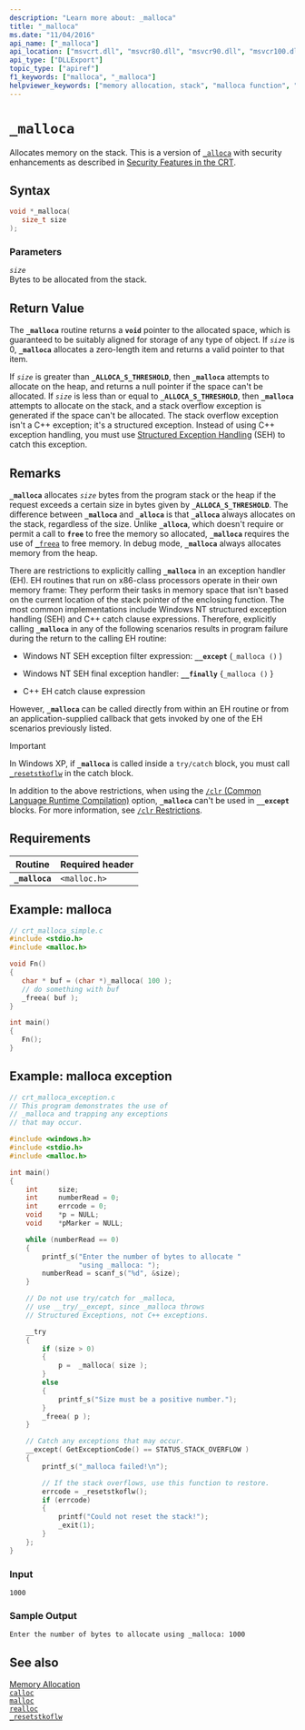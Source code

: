```yaml
---
description: "Learn more about: _malloca"
title: "_malloca"
ms.date: "11/04/2016"
api_name: ["_malloca"]
api_location: ["msvcrt.dll", "msvcr80.dll", "msvcr90.dll", "msvcr100.dll", "msvcr100_clr0400.dll", "msvcr110.dll", "msvcr110_clr0400.dll", "msvcr120.dll", "msvcr120_clr0400.dll", "ucrtbase.dll"]
api_type: ["DLLExport"]
topic_type: ["apiref"]
f1_keywords: ["malloca", "_malloca"]
helpviewer_keywords: ["memory allocation, stack", "malloca function", "_malloca function"]
---
```

# `_malloca`

Allocates memory on the stack. This is a version of [`_alloca`](alloca.md) with security enhancements as described in [Security Features in the CRT](../../c-runtime-library/security-features-in-the-crt.md).

## Syntax

```C
void *_malloca(
   size_t size
);
```

### Parameters

*`size`*\
Bytes to be allocated from the stack.

## Return Value

The **`_malloca`** routine returns a **`void`** pointer to the allocated space, which is guaranteed to be suitably aligned for storage of any type of object. If *`size`* is 0, **`_malloca`** allocates a zero-length item and returns a valid pointer to that item.

If *`size`* is greater than **`_ALLOCA_S_THRESHOLD`**, then **`_malloca`** attempts to allocate on the heap, and returns a null pointer if the space can't be allocated. If *`size`* is less than or equal to **`_ALLOCA_S_THRESHOLD`**, then **`_malloca`** attempts to allocate on the stack, and a stack overflow exception is generated if the space can't be allocated. The stack overflow exception isn't a C++ exception; it's a structured exception. Instead of using C++ exception handling, you must use [Structured Exception Handling](../../cpp/structured-exception-handling-c-cpp.md) (SEH) to catch this exception.

## Remarks

**`_malloca`** allocates *`size`* bytes from the program stack or the heap if the request exceeds a certain size in bytes given by **`_ALLOCA_S_THRESHOLD`**. The difference between **`_malloca`** and **`_alloca`** is that **`_alloca`** always allocates on the stack, regardless of the size. Unlike **`_alloca`**, which doesn't require or permit a call to **`free`** to free the memory so allocated, **`_malloca`** requires the use of [`_freea`](freea.md) to free memory. In debug mode, **`_malloca`** always allocates memory from the heap.

There are restrictions to explicitly calling **`_malloca`** in an exception handler (EH). EH routines that run on x86-class processors operate in their own memory frame: They perform their tasks in memory space that isn't based on the current location of the stack pointer of the enclosing function. The most common implementations include Windows NT structured exception handling (SEH) and C++ catch clause expressions. Therefore, explicitly calling **`_malloca`** in any of the following scenarios results in program failure during the return to the calling EH routine:

- Windows NT SEH exception filter expression: **`__except`** (`_malloca ()` )

- Windows NT SEH final exception handler: **`__finally`** {`_malloca ()` }

- C++ EH catch clause expression

However, **`_malloca`** can be called directly from within an EH routine or from an application-supplied callback that gets invoked by one of the EH scenarios previously listed.

> [!IMPORTANT]
> In Windows XP, if **`_malloca`** is called inside a `try/catch` block, you must call [`_resetstkoflw`](resetstkoflw.md) in the catch block.

In addition to the above restrictions, when using the [`/clr` (Common Language Runtime Compilation)](../../build/reference/clr-common-language-runtime-compilation.md) option, **`_malloca`** can't be used in **`__except`** blocks. For more information, see [`/clr` Restrictions](../../build/reference/clr-restrictions.md).

## Requirements

|Routine|Required header|
|-------------|---------------------|
|**`_malloca`**|`<malloc.h>`|

## Example: malloca

```C
// crt_malloca_simple.c
#include <stdio.h>
#include <malloc.h>

void Fn()
{
   char * buf = (char *)_malloca( 100 );
   // do something with buf
   _freea( buf );
}

int main()
{
   Fn();
}
```

## Example: malloca exception

```C
// crt_malloca_exception.c
// This program demonstrates the use of
// _malloca and trapping any exceptions
// that may occur.

#include <windows.h>
#include <stdio.h>
#include <malloc.h>

int main()
{
    int     size;
    int     numberRead = 0;
    int     errcode = 0;
    void    *p = NULL;
    void    *pMarker = NULL;

    while (numberRead == 0)
    {
        printf_s("Enter the number of bytes to allocate "
                 "using _malloca: ");
        numberRead = scanf_s("%d", &size);
    }

    // Do not use try/catch for _malloca,
    // use __try/__except, since _malloca throws
    // Structured Exceptions, not C++ exceptions.

    __try
    {
        if (size > 0)
        {
            p =  _malloca( size );
        }
        else
        {
            printf_s("Size must be a positive number.");
        }
        _freea( p );
    }

    // Catch any exceptions that may occur.
    __except( GetExceptionCode() == STATUS_STACK_OVERFLOW )
    {
        printf_s("_malloca failed!\n");

        // If the stack overflows, use this function to restore.
        errcode = _resetstkoflw();
        if (errcode)
        {
            printf("Could not reset the stack!");
            _exit(1);
        }
    };
}
```

### Input

```Input
1000
```

### Sample Output

```Output
Enter the number of bytes to allocate using _malloca: 1000
```

## See also

[Memory Allocation](../../c-runtime-library/memory-allocation.md)\
[`calloc`](calloc.md)\
[`malloc`](malloc.md)\
[`realloc`](realloc.md)\
[`_resetstkoflw`](resetstkoflw.md)
